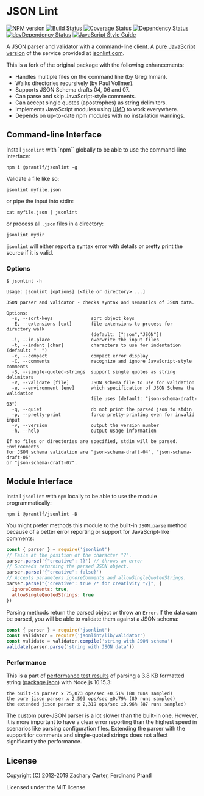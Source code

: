 # JSON Lint

[![NPM version](https://badge.fury.io/js/%40prantlf%2Fjsonlint.svg)](https://badge.fury.io/js/%40prantlf%2Fjsonlint)
[![Build Status](https://travis-ci.com/prantlf/jsonlint.svg?branch=master)](https://travis-ci.com/prantlf/jsonlint)
[![Coverage Status](https://coveralls.io/repos/github/prantlf/jsonlint/badge.svg?branch=master)](https://coveralls.io/github/prantlf/jsonlint?branch=master)
[![Dependency Status](https://david-dm.org/prantlf/jsonlint.svg)](https://david-dm.org/prantlf/jsonlint)
[![devDependency Status](https://david-dm.org/prantlf/jsonlint/dev-status.svg)](https://david-dm.org/prantlf/jsonlint#info=devDependencies)
[![JavaScript Style Guide](https://img.shields.io/badge/code_style-standard-brightgreen.svg)](https://standardjs.com)

A JSON parser and validator with a command-line client. A [pure JavaScript version](http://prantlf.github.com/jsonlint/) of the service provided at [jsonlint.com](http://jsonlint.com).

This is a fork of the original package with the following enhancements:

* Handles multiple files on the command line (by Greg Inman).
* Walks directories recursively (by Paul Vollmer).
* Supports JSON Schema drafts 04, 06 and 07.
* Can parse and skip JavaScript-style comments.
* Can accept single quotes (apostrophes) as string delimiters.
* Implements JavaScript modules using [UMD](https://github.com/umdjs/umd) to work everywhere.
* Depends on up-to-date npm modules with no installation warnings.

## Command-line Interface

Install `jsonlint` with `npm`` globally to be able to use the command-line interface:

    npm i @prantlf/jsonlint -g

Validate a file like so:

    jsonlint myfile.json

or pipe the input into stdin:

    cat myfile.json | jsonlint

or process all `.json` files in a directory:

    jsonlint mydir

`jsonlint` will either report a syntax error with details or pretty print the source if it is valid.

### Options

    $ jsonlint -h

    Usage: jsonlint [options] [<file or directory> ...]

    JSON parser and validator - checks syntax and semantics of JSON data.

    Options:
      -s, --sort-keys              sort object keys
      -E, --extensions [ext]       file extensions to process for directory walk
                                   (default: ["json","JSON"])
      -i, --in-place               overwrite the input files
      -t, --indent [char]          characters to use for indentation (default: "  ")
      -c, --compact                compact error display
      -C, --comments               recognize and ignore JavaScript-style comments
      -S, --single-quoted-strings  support single quotes as string delimiters
      -V, --validate [file]        JSON schema file to use for validation
      -e, --environment [env]      which specification of JSON Schema the validation
                                   file uses (default: "json-schema-draft-03")
      -q, --quiet                  do not print the parsed json to stdin
      -p, --pretty-print           force pretty-printing even for invalid input
      -v, --version                output the version number
      -h, --help                   output usage information

    If no files or directories are specified, stdin will be parsed. Environments
    for JSON schema validation are "json-schema-draft-04", "json-schema-draft-06"
    or "json-schema-draft-07".

## Module Interface

Install `jsonlint` with `npm` locally to be able to use the module programmatically:

    npm i @prantlf/jsonlint -D

You might prefer methods this module to the built-in `JSON.parse` method because of a better error reporting or support for JavaScript-like comments:

```js
const { parser } = require('jsonlint')
// Fails at the position of the character "?".
parser.parse('{"creative": ?}') // throws an error
// Succeeds returning the parsed JSON object.
parser.parse('{"creative": false}')
// Accepts parameters ignoreComments and allowSingleQuotedStrings.
parser.parse("{'creative': true /* for creativity */}", {
  ignoreComments: true,
  allowSingleQuotedStrings: true
})
```

Parsing methods return the parsed object or throw an `Error`. If the data cam be parsed, you will be able to validate them against a JSON schema:

```js
const { parser } = require('jsonlint')
const validator = require('jsonlint/lib/validator')
const validate = validator.compile('string with JSON schema')
validate(parser.parse('string with JSON data'))
```

### Performance

This is a part of [performance test results](./benchmarks/results/performance.md) of parsing a 3.8 KB formatted string ([package.json](./package,json)) with Node.js 10.15.3:

    the built-in parser x 75,073 ops/sec ±0.51% (88 runs sampled)
    the pure jison parser x 2,593 ops/sec ±0.79% (89 runs sampled)
    the extended jison parser x 2,319 ops/sec ±0.96% (87 runs sampled)

The custom pure-JSON parser is a lot slower than the built-in one. However, it is more important to have a clear error reporting than the highest speed in scenarios like parsing configuration files. Extending the parser with the support for comments and single-quoted strings does not affect significantly the performance.

## License

Copyright (C) 2012-2019 Zachary Carter, Ferdinand Prantl

Licensed under the MIT license.
